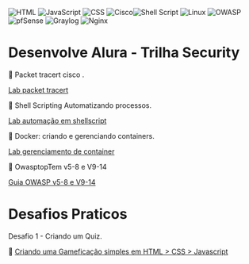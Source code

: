  <img alt="HTML" src="https://img.shields.io/badge/HTML-239120?style=flat&logo=html5&logoColor=white"> <img alt="JavaScript" src="https://img.shields.io/badge/JavaScript-F7DF1E?style=flat&logo=javascript&logoColor=black"> ![CSS](https://img.shields.io/badge/CSS-1572B6?style=flat&logo=css3&logoColor=white)
 ![Cisco](https://img.shields.io/badge/Cisco-1BA0D7?style=flat&logo=cisco&logoColor=white)![Shell Script](https://img.shields.io/badge/Shell_Script-121011?style=flat&logo=gnu-bash&logoColor=white) ![Linux](https://img.shields.io/badge/Linux-FCC624?style=flat&logo=linux&logoColor=black) ![OWASP](https://img.shields.io/badge/OWASP-0052CC?style=flat&logo=owasp&logoColor=white) ![pfSense](https://img.shields.io/badge/pfSense-333333?style=flat&logo=pfsense&logoColor=white) ![Graylog](https://img.shields.io/badge/Graylog-900020?style=flat&logo=graylog&logoColor=white) ![Nginx](https://img.shields.io/badge/Nginx-009639?style=flat&logo=nginx&logoColor=white)

#  Desenvolve Alura - Trilha Security </h3> 

📕 Packet tracert cisco . </p>
<a href= https://github.com/BrunoSantos88/Desenvolve-Trilha-SI/tree/main/network_fundamentos/> Lab packet tracert </a>  </p>

📕 Shell Scripting Automatizando processos. </p>
<a href= https://github.com/BrunoSantos88/Desenvolve-Trilha-SI/tree/main/shellscript_conceitos/semana_8.2/> Lab automação em shellscript </a>  </p>

📕 Docker: criando e gerenciando containers. </p>
 <a href= https://github.com/BrunoSantos88/Desenvolve-Trilha-SI/tree/main/container_fundamentos/docker_fundamentos/> Lab gerenciamento de container </a>  </p> 

📕 OwasptopTem v5-8 e V9-14 </p>
 [Guia OWASP v5-8 e V9-14](https://drive.google.com/file/d/1xeUWOu645Fq98XJ-R_B453ZMAE8HFnSB/view?usp=drive_link) </p> 



# Desafios Praticos

 Desafio 1 - Criando um Quiz. </p>
🎯 <a href= https://github.com/BrunoSantos88/Desenvolve-Trilha-SI/tree/desafio/> Criando uma Gameficação simples em HTML > CSS > Javascript </a>  </p> 


